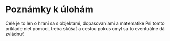 # Poznámky k úlohám
Celé je to len o hraní sa s objektami, dopasovaniami a matematike
Pri tomto príklade niet pomoci, treba skúšať a cestou pokus omyl sa to eventuálne dá zvládnuť